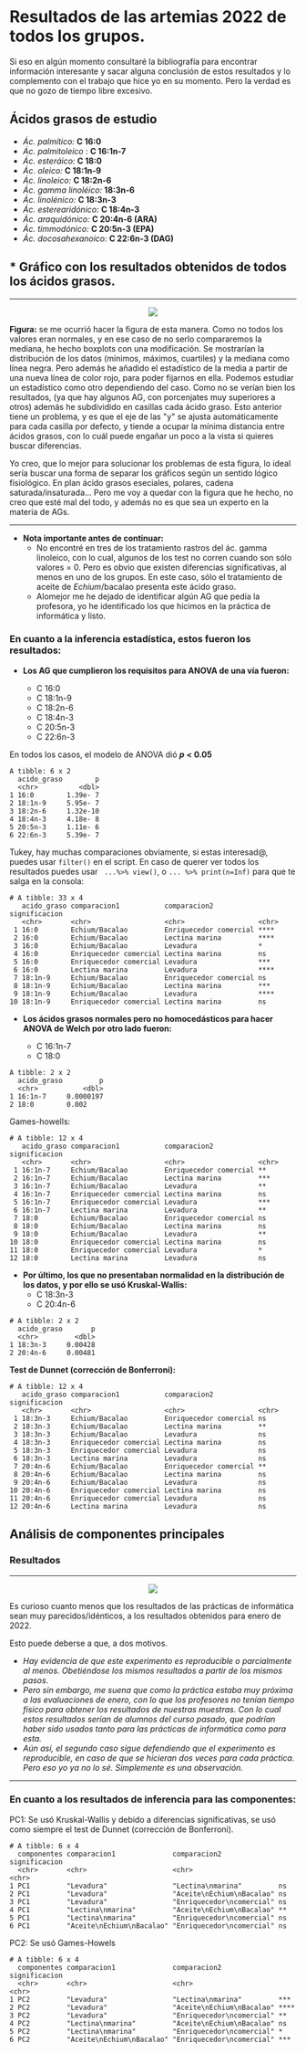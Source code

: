 # **Resultados de las artemias 2022 de todos los grupos.**

Si eso en algún momento consultaré la bibliografía para encontrar información interesante y sacar alguna conclusión de estos resultados y lo complemento con el trabajo que hice yo en su momento. Pero la verdad es que no gozo de tiempo libre excesivo.

## Ácidos grasos de estudio

* *Ác. palmítico:* **C 16:0**
* *Ác. palmitoleico* : **C 16:1n-7**
* *Ác. esteráico:* **C 18:0**
* *Ác. oleico:* **C 18:1n-9**
* *Ác. linoleico:* **C 18:2n-6**
* *Ác. gamma linoléico:* **18:3n-6**
* *Ác. linolénico:* **C 18:3n-3**
* *Ác. esterearidónico:* **C 18:4n-3**
* *Ác. araquidónico:* **C 20:4n-6 (ARA)**
* *Ác. timmodónico:* **C 20:5n-3 (EPA)**
* *Ác. docosahexanoico:* **C 22:6n-3 (DAG)**

## * Gráfico con los resultados obtenidos de todos los ácidos grasos.
---

<p align="center">
  <img src="https://github.com/Juankkar/cuarto_carrera/blob/main/FAA/artemias_sripts_datos/artemias_2022/artemias_2022.png">
</p>

**Figura:** se me ocurrió hacer la figura de esta manera. Como no todos los valores eran normales, y en ese caso de no serlo compararemos la mediana, he hecho boxplots con una modificación. Se mostrarían la distribución de los datos (mínimos, máximos, cuartiles) y la mediana como línea negra. Pero además he añadido el estadístico de la media a partir de una nueva línea de color rojo, para poder fijarnos en ella. Podemos estudiar un estadístico como otro dependiendo del caso. Como no se verían bien los resultados, (ya que hay algunos AG, con porcenjates muy superiores a otros) además he subdividido en casillas cada ácido graso. Esto anterior tiene un problema, y es que el eje de las "y" se ajusta automáticamente para cada casilla por defecto, y tiende a ocupar la mínima distancia entre ácidos grasos, con lo cuál puede engañar un poco a la vista si quieres buscar diferencias.

Yo creo, que lo mejor para solucionar los problemas de esta figura, lo ideal sería buscar una forma de separar los gráficos según un sentido lógico fisiológico. En plan ácido grasos eseciales, polares, cadena saturada/insaturada... Pero me voy a quedar con la figura que he hecho, no creo que esté mal del todo, y además no es que sea un experto en la materia de AGs.

---

* **Nota importante antes de continuar:** 
  * No encontré en tres de los tratamiento rastros del  ác. gamma linoleico, con lo cual, algunos de los test no corren cuando son sólo valores = 0. Pero es obvio que existen diferencias significativas, al menos en uno de los grupos. En este caso, sólo el tratamiento de aceite de *Echium*/bacalao presenta este ácido graso. 
  * Alomejor me he dejado de identificar algún AG que pedía la profesora, yo he identificado los que hicimos en la práctica de informática y listo. 

### **En cuanto a la inferencia estadística, estos fueron los resultados:**

* **Los AG que cumplieron los requisitos para ANOVA de una vía fueron:**

  - C 16:0 
  - C 18:1n-9
  - C 18:2n-6
  - C 18:4n-3
  - C 20:5n-3
  - C 22:6n-3 
  
En todos los casos, el modelo de ANOVA dió ***p*** **< 0.05**

```
A tibble: 6 x 2
  acido_graso        p
  <chr>          <dbl>
1 16:0        1.39e- 7
2 18:1n-9     5.95e- 7
3 18:2n-6     1.32e-10
4 18:4n-3     4.18e- 8
5 20:5n-3     1.11e- 6
6 22:6n-3     5.39e- 7
```

Tukey, hay muchas comparaciones obviamente, si estas interesad@, puedes usar ```filter()``` en el script. En caso de querer ver todos los resultados puedes usar ``` ...%>% view()```, o ```... %>% print(n=Inf)``` para que te salga en la consola:

```
# A tibble: 33 x 4
   acido_graso comparacion1           comparacion2           significacion
   <chr>       <chr>                  <chr>                  <chr>        
 1 16:0        Echium/Bacalao         Enriquecedor comercial ****         
 2 16:0        Echium/Bacalao         Lectina marina         ****         
 3 16:0        Echium/Bacalao         Levadura               *            
 4 16:0        Enriquecedor comercial Lectina marina         ns           
 5 16:0        Enriquecedor comercial Levadura               ***          
 6 16:0        Lectina marina         Levadura               ****         
 7 18:1n-9     Echium/Bacalao         Enriquecedor comercial ns           
 8 18:1n-9     Echium/Bacalao         Lectina marina         ***          
 9 18:1n-9     Echium/Bacalao         Levadura               ****         
10 18:1n-9     Enriquecedor comercial Lectina marina         ns     
```
* **Los ácidos grasos normales pero no homocedásticos para hacer ANOVA de Welch por otro lado fueron:**

  - C 16:1n-7
  - C 18:0
  
```
A tibble: 2 x 2
  acido_graso         p
  <chr>           <dbl>
1 16:1n-7     0.0000197
2 18:0        0.002  
```

Games-howells:

```
# A tibble: 12 x 4
   acido_graso comparacion1           comparacion2           significacion
   <chr>       <chr>                  <chr>                  <chr>        
 1 16:1n-7     Echium/Bacalao         Enriquecedor comercial **           
 2 16:1n-7     Echium/Bacalao         Lectina marina         ***          
 3 16:1n-7     Echium/Bacalao         Levadura               **           
 4 16:1n-7     Enriquecedor comercial Lectina marina         ns           
 5 16:1n-7     Enriquecedor comercial Levadura               ***          
 6 16:1n-7     Lectina marina         Levadura               **           
 7 18:0        Echium/Bacalao         Enriquecedor comercial ns           
 8 18:0        Echium/Bacalao         Lectina marina         ns           
 9 18:0        Echium/Bacalao         Levadura               **           
10 18:0        Enriquecedor comercial Lectina marina         ns           
11 18:0        Enriquecedor comercial Levadura               *            
12 18:0        Lectina marina         Levadura               ns   
```

* **Por último, los que no presentaban normalidad en la distribución de los datos, y por ello se usó Kruskal-Wallis:**
  - C 18:3n-3
  - C 20:4n-6

```
# A tibble: 2 x 2
  acido_graso       p
  <chr>         <dbl>
1 18:3n-3     0.00428
2 20:4n-6     0.00481
```

**Test de Dunnet (corrección de Bonferroni):**

```
# A tibble: 12 x 4
   acido_graso comparacion1           comparacion2           significacion
   <chr>       <chr>                  <chr>                  <chr>        
 1 18:3n-3     Echium/Bacalao         Enriquecedor comercial ns           
 2 18:3n-3     Echium/Bacalao         Lectina marina         **           
 3 18:3n-3     Echium/Bacalao         Levadura               ns           
 4 18:3n-3     Enriquecedor comercial Lectina marina         ns           
 5 18:3n-3     Enriquecedor comercial Levadura               ns           
 6 18:3n-3     Lectina marina         Levadura               ns           
 7 20:4n-6     Echium/Bacalao         Enriquecedor comercial **           
 8 20:4n-6     Echium/Bacalao         Lectina marina         ns           
 9 20:4n-6     Echium/Bacalao         Levadura               ns           
10 20:4n-6     Enriquecedor comercial Lectina marina         ns           
11 20:4n-6     Enriquecedor comercial Levadura               ns           
12 20:4n-6     Lectina marina         Levadura               ns    
```

## **Análisis de componentes principales**

### **Resultados**

---

<p align="center">
<img src="https://github.com/Juankkar/cuarto_carrera/blob/main/FAA/artemias_sripts_datos/artemias_2022/artemias_pca2022.png">
  </p>

Es curioso cuanto menos que los resultados de las prácticas de informática sean muy parecidos/idénticos, a los resultados obtenidos para enero de 2022.

Esto puede deberse a que, a dos motivos.

* *Hay evidencia de que este experimento es reproducible o parcialmente al menos. Obetiéndose los mismos resultados a partir de los mismos pasos.*
* *Pero sin embargo, me suena que como la práctica estaba muy próxima a las evaluaciones de enero, con lo que los profesores no tenían tiempo físico para obtener los resultados de nuestras muestras. Con lo cual estos resultados serían de alumnos del curso pasado, que podrían haber sido usados tanto para las prácticas de informática como para esta.*
* *Aún así, el segundo caso sigue defendiendo que el experimento es reproducible, en caso de que se hicieran dos veces para cada práctica. Pero eso yo ya no lo sé. Simplemente es una observación.*
---  
### En cuanto a los resultados de inferencia para las componentes:

PC1: Se usó Kruskal-Wallis y debido a diferencias significativas, se usó como siempre el test de Dunnet (corrección de Bonferroni).

```
# A tibble: 6 x 4
  componentes comparacion1              comparacion2              significacion
  <chr>       <chr>                     <chr>                     <chr>        
1 PC1         "Levadura"                "Lectina\nmarina"         ns           
2 PC1         "Levadura"                "Aceite\nEchium\nBacalao" ns           
3 PC1         "Levadura"                "Enriquecedor\ncomercial" ns           
4 PC1         "Lectina\nmarina"         "Aceite\nEchium\nBacalao" **           
5 PC1         "Lectina\nmarina"         "Enriquecedor\ncomercial" ns           
6 PC1         "Aceite\nEchium\nBacalao" "Enriquecedor\ncomercial" ns       
```

PC2: Se usó Games-Howels

```
# A tibble: 6 x 4
  componentes comparacion1              comparacion2              significacion
  <chr>       <chr>                     <chr>                     <chr>
1 PC2         "Levadura"                "Lectina\nmarina"         ***
2 PC2         "Levadura"                "Aceite\nEchium\nBacalao" ****
3 PC2         "Levadura"                "Enriquecedor\ncomercial" **
4 PC2         "Lectina\nmarina"         "Aceite\nEchium\nBacalao" ns
5 PC2         "Lectina\nmarina"         "Enriquecedor\ncomercial" *
6 PC2         "Aceite\nEchium\nBacalao" "Enriquecedor\ncomercial" ***
```
